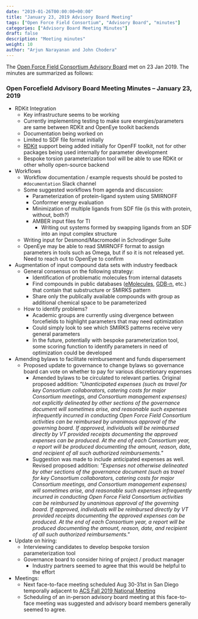 ```yaml
---
date: "2019-01-26T00:00:00+00:00"
title: "January 23, 2019 Advisory Board Meeting"
tags: ["Open Force Field Consortium", "Advisory Board", "minutes"]
categories: ["Advisory Board Meeting Minutes"]
draft: false
description: "Meeting minutes"
weight: 10
author: "Arjun Narayanan and John Chodera"
---
```


The [Open Force Field Consortium Advisory Board](https://openforcefield.org/consortium/) met on 23 Jan 2019.
The minutes are summarized as follows:

### Open Forcefield Advisory Board Meeting Minutes – January 23, 2019

* RDKit Integration
  * Key infrastructure seems to be working
  * Currently implementing testing to make sure energies/parameters are same between RDKit and OpenEye toolkit backends
  * Documentation being worked on
  * Limited to SDF file format initially
  * [RDKit](http://www.rdkit.org/) support being added initially for OpenFF toolkit, not for other packages being used internally for parameter development
  * Bespoke torsion parameterization tool will be able to use RDKit or other wholly open-source backend
* Workflows
  * Workflow documentation / example requests should be posted to `#documentation` Slack channel
  * Some suggested workflows from agenda and discussion:
    * Parameterization of protein-ligand system using SMIRNOFF
    * Conformer energy evaluation
    * Minimization of multiple ligands from SDF file (is this with protein, without, both?)
    * AMBER input files for TI
      * Writing out systems formed by swapping ligands from an SDF into an input complex structure
  * Writing input for Desmond/Macromodel in Schrodinger Suite
  * OpenEye may be able to read SMIRNOFF format to assign parameters in tools such as Omega, but if so it is not released yet.  Need to reach out to OpenEye to confirm
* Augmentation of input compound data sets with industry feedback
  * General consensus on the following strategy:
    * Identification of problematic molecules from internal datasets
    * Find compounds in public databases ([eMolecules](https://www.emolecules.com), [GDB-n](downloads), etc.) that contain that substructure or SMIRKS pattern
    * Share only the publically available compounds with group as additional chemical space to be parameterized
  * How to identify problems?
    * Academic groups are currently using divergence between forcefields to highlight parameters that may need optimization
    * Could simply look to see which SMIRKS patterns receive very general parameters
    * In the future, potentially with bespoke parameterization tool, some scoring function to identify parameters in need of optimization could be developed
* Amending bylaws to facilitate reimbursement and funds dispersement
  * Proposed update to governance to change bylaws so governance board can vote on whether to pay for various discretionary expenses
    * Amended bylaws to be circulated to relevant parties. Original proposed addition:
    _"Unanticipated expenses (such as travel for key Consortium collaborators, catering costs for major Consortium meetings, and Consortium management expenses) not explicitly delineated by other sections of the governance document will sometimes arise, and reasonable such expenses infrequently incurred in conducting Open Force Field Consortium activities can be reimbursed by unanimous approval of the governing board. If approved, individuals will be reimbursed directly by VT provided receipts documenting the approved expenses can be produced. At the end of each Consortium year, a report will be produced documenting the amount, reason, date, and recipient of all such authorized reimbursements."_
    * Suggestion was made to include anticipated expenses as well. Revised proposed addition:
    _"Expenses not otherwise delineated by other sections of the governance document (such as travel for key Consortium collaborators, catering costs for major Consortium meetings, and Consortium management expenses) will sometimes arise, and reasonable such expenses infrequently incurred in conducting Open Force Field Consortium activities can be reimbursed by unanimous approval of the governing board. If approved, individuals will be reimbursed directly by VT provided receipts documenting the approved expenses can be produced. At the end of each Consortium year, a report will be produced documenting the amount, reason, date, and recipient of all such authorized reimbursements."_
* Update on hiring:
  * Interviewing candidates to develop bespoke torsion parameterization tool
  * Governance board to consider hiring of project / product manager
    * Industry partners seemed to agree that this would be helpful to the effort
* Meetings:
  * Next face-to-face meeting scheduled Aug 30-31st in San Diego temporally adjacent to [ACS Fall 2019 National Meeting](https://visitsandiego.com/event/august-25-2019-1200am/acs-fall-2019-national-meeting-exposition)
  * Scheduling of an in-person advisory board meeting at this face-to-face meeting was suggested and advisory board members generally seemed to agree.
